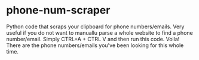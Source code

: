 # phone-num-scraper
Python code that scraps your clipboard for phone numbers/emails. Very useful if you do not want to manuallu parse a whole website to find a phone number/email. Simply CTRL+A + CTRL V and then run this code. Voila! There are the phone numbers/emails you've been looking for this whole time. 
